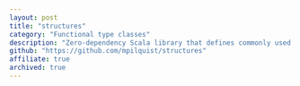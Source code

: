 ```yaml
---
layout: post
title: "structures"
category: "Functional type classes"
description: "Zero-dependency Scala library that defines commonly used type classes for functional programming."
github: "https://github.com/mpilquist/structures"
affiliate: true
archived: true
---
```

